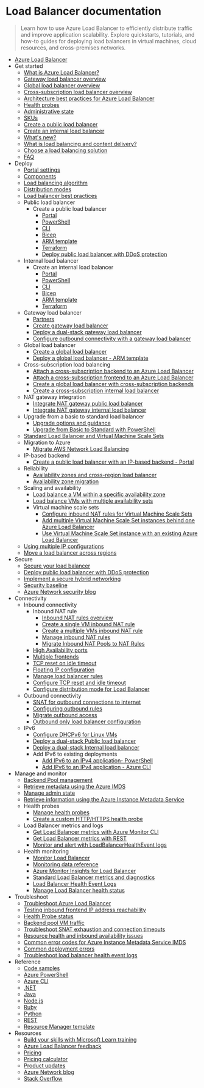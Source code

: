 # Load Balancer documentation
> Learn how to use Azure Load Balancer to efficiently distribute traffic and improve application scalability. Explore quickstarts, tutorials, and how-to guides for deploying load balancers in virtual machines, cloud resources, and cross-premises networks.
  - [Azure Load Balancer](https://learn.microsoft.com/en-us/azure/load-balancer/)
  - Get started
    - [What is Azure Load Balancer?](https://learn.microsoft.com/en-us/azure/load-balancer/load-balancer-overview)
    - [Gateway load balancer overview](https://learn.microsoft.com/en-us/azure/load-balancer/gateway-overview)
    - [Global load balancer overview](https://learn.microsoft.com/en-us/azure/load-balancer/cross-region-overview)
    - [Cross-subscription load balancer overview](https://learn.microsoft.com/en-us/azure/load-balancer/cross-subscription-overview)
    - [Architecture best practices for Azure Load Balancer](https://learn.microsoft.com/azure/well-architected/service-guides/azure-load-balancer?toc=/azure/load-balancer/toc.json)
    - [Health probes](https://learn.microsoft.com/en-us/azure/load-balancer/load-balancer-custom-probe-overview)
    - [Administrative state](https://learn.microsoft.com/en-us/azure/load-balancer/admin-state-overview)
    - [SKUs](https://learn.microsoft.com/en-us/azure/load-balancer/skus)
    - [Create a public load balancer](https://learn.microsoft.com/en-us/azure/load-balancer/quickstart-load-balancer-standard-public-portal)
    - [Create an internal load balancer](https://learn.microsoft.com/en-us/azure/load-balancer/quickstart-load-balancer-standard-internal-portal)
    - [What's new?](https://learn.microsoft.com/en-us/azure/load-balancer/whats-new)
    - [What is load balancing and content delivery?](https://learn.microsoft.com/azure/networking/load-balancer-content-delivery/load-balancing-content-delivery-overview)
    - [Choose a load balancing solution](https://learn.microsoft.com/azure/architecture/guide/technology-choices/load-balancing-overview?toc=/azure/load-balancer/toc.json)
    - [FAQ](https://learn.microsoft.com/en-us/azure/load-balancer/load-balancer-faqs.yml)
  - Deploy
    - [Portal settings](https://learn.microsoft.com/en-us/azure/load-balancer/manage)
    - [Components](https://learn.microsoft.com/en-us/azure/load-balancer/components)
    - [Load balancing algorithm](https://learn.microsoft.com/en-us/azure/load-balancer/concepts)
    - [Distribution modes](https://learn.microsoft.com/en-us/azure/load-balancer/distribution-mode-concepts)
    - [Load balancer best practices](https://learn.microsoft.com/en-us/azure/load-balancer/load-balancer-best-practices)
    - Public load balancer
      - Create a public load balancer
        - [Portal](https://learn.microsoft.com/en-us/azure/load-balancer/quickstart-load-balancer-standard-public-portal)
        - [PowerShell](https://learn.microsoft.com/en-us/azure/load-balancer/quickstart-load-balancer-standard-public-powershell)
        - [CLI](https://learn.microsoft.com/en-us/azure/load-balancer/quickstart-load-balancer-standard-public-cli)
        - [Bicep](https://learn.microsoft.com/en-us/azure/load-balancer/quickstart-load-balancer-standard-public-bicep)
        - [ARM template](https://learn.microsoft.com/en-us/azure/load-balancer/quickstart-load-balancer-standard-public-template)
        - [Terraform](https://learn.microsoft.com/en-us/azure/load-balancer/quickstart-load-balancer-standard-public-terraform)
        - [Deploy public load balancer with DDoS protection](https://learn.microsoft.com/en-us/azure/load-balancer/tutorial-protect-load-balancer)
    - Internal load balancer
      - Create an internal load balancer
        - [Portal](https://learn.microsoft.com/en-us/azure/load-balancer/quickstart-load-balancer-standard-internal-portal)
        - [PowerShell](https://learn.microsoft.com/en-us/azure/load-balancer/quickstart-load-balancer-standard-internal-powershell)
        - [CLI](https://learn.microsoft.com/en-us/azure/load-balancer/quickstart-load-balancer-standard-internal-cli)
        - [Bicep](https://learn.microsoft.com/en-us/azure/load-balancer/quickstart-load-balancer-standard-internal-bicep)
        - [ARM template](https://learn.microsoft.com/en-us/azure/load-balancer/quickstart-load-balancer-standard-internal-template)
        - [Terraform](https://learn.microsoft.com/en-us/azure/load-balancer/quickstart-load-balancer-standard-internal-terraform)
    - Gateway load balancer
      - [Partners](https://learn.microsoft.com/en-us/azure/load-balancer/gateway-partners)
      - [Create gateway load balancer](https://learn.microsoft.com/en-us/azure/load-balancer/tutorial-create-gateway-load-balancer)
      - [Deploy a dual-stack gateway load balancer](https://learn.microsoft.com/en-us/azure/load-balancer/gateway-deploy-dual-stack-load-balancer)
      - [Configure outbound connectivity with a gateway load balancer](https://learn.microsoft.com/en-us/azure/load-balancer/tutorial-gateway-outbound-connectivity)
    - Global load balancer
      - [Create a global load balancer](https://learn.microsoft.com/en-us/azure/load-balancer/tutorial-cross-region-portal)
      - [Deploy a global load balancer - ARM template](https://learn.microsoft.com/en-us/azure/load-balancer/tutorial-deploy-cross-region-load-balancer-template)
    - Cross-subscription load balancing
      - [Attach a cross-subscription backend to an Azure Load Balancer](https://learn.microsoft.com/en-us/azure/load-balancer/cross-subscription-how-to-attach-backend)
      - [Attach a cross-subscription frontend to an Azure Load Balancer](https://learn.microsoft.com/en-us/azure/load-balancer/cross-subscription-how-to-attach-frontend)
      - [Create a global load balancer with cross-subscription backends](https://learn.microsoft.com/en-us/azure/load-balancer/cross-subscription-how-to-global-backend)
      - [Create a cross-subscription internal load balancer](https://learn.microsoft.com/en-us/azure/load-balancer/cross-subscription-how-to-internal-load-balancer)
    - NAT gateway integration
      - [Integrate NAT gateway public load balancer](https://learn.microsoft.com/en-us/azure/virtual-network/nat-gateway/tutorial-nat-gateway-load-balancer-public-portal?toc=/azure/load-balancer/toc.json)
      - [Integrate NAT gateway internal load balancer](https://learn.microsoft.com/en-us/azure/virtual-network/nat-gateway/tutorial-nat-gateway-load-balancer-internal-portal?toc=/azure/load-balancer/toc.json)
    - Upgrade from a basic to standard load balancer
      - [Upgrade options and guidance](https://learn.microsoft.com/en-us/azure/load-balancer/load-balancer-basic-upgrade-guidance)
      - [Upgrade from Basic to Standard with PowerShell](https://learn.microsoft.com/en-us/azure/load-balancer/upgrade-basic-standard-with-powershell)
    - [Standard Load Balancer and Virtual Machine Scale Sets](https://learn.microsoft.com/en-us/azure/load-balancer/load-balancer-standard-virtual-machine-scale-sets)
    - Migration to Azure
      - [Migrate AWS Network Load Balancing](https://learn.microsoft.com/en-us/azure/load-balancer/network-load-balancing-aws-to-azure-how-to)
    - IP-based backend
      - [Create a public load balancer with an IP-based backend - Portal](https://learn.microsoft.com/en-us/azure/load-balancer/tutorial-load-balancer-ip-backend-portal)
    - Reliability
      - [Availability zones and cross-region load balancer](https://learn.microsoft.com/en-us/azure/reliability/reliability-load-balancer?toc=/azure/load-balancer/toc.json&bc=/azure/load-balancer/breadcrumb/toc.json)
      - [Availability zone migration](https://learn.microsoft.com/en-us/azure/reliability/migrate-load-balancer?toc=/azure/load-balancer/toc.json&bc=/azure/load-balancer/breadcrumb/toc.json)
    - Scaling and availability
      - [Load balance a VM within a specific availability zone](https://learn.microsoft.com/en-us/azure/load-balancer/tutorial-load-balancer-standard-public-zonal-portal)
      - [Load balance VMs with multiple availability sets](https://learn.microsoft.com/en-us/azure/load-balancer/tutorial-multi-availability-sets-portal)
      - Virtual machine scale sets
        - [Configure inbound NAT rules for Virtual Machine Scale Sets](https://learn.microsoft.com/en-us/azure/load-balancer/configure-inbound-NAT-rules-vm-scale-set)
        - [Add multiple Virtual Machine Scale Set instances behind one Azure Load Balancer](https://learn.microsoft.com/en-us/azure/load-balancer/load-balancer-multiple-virtual-machine-scale-set)
        - [Use Virtual Machine Scale Set instance with an existing Azure Load Balancer](https://learn.microsoft.com/en-us/azure/load-balancer/configure-vm-scale-set-portal)
    - [Using multiple IP configurations](https://learn.microsoft.com/en-us/azure/load-balancer/load-balancer-multiple-ip)
    - [Move a load balancer across regions](https://learn.microsoft.com/en-us/azure/load-balancer/move-across-regions-azure-load-balancer)
  - Secure
    - [Secure your load balancer](https://learn.microsoft.com/en-us/azure/load-balancer/secure-load-balancer)
    - [Deploy public load balancer with DDoS protection](https://learn.microsoft.com/en-us/azure/load-balancer/tutorial-protect-load-balancer)
    - [Implement a secure hybrid networking](https://learn.microsoft.com/azure/architecture/reference-architectures/dmz/secure-vnet-dmz)
    - [Security baseline](https://learn.microsoft.com/security/benchmark/azure/baselines/azure-load-balancer-security-baseline?toc=/azure/load-balancer/TOC.json)
    - [Azure Network security blog](https://techcommunity.microsoft.com/category/azure-network-security/blog/azurenetworksecurityblog)
  - Connectivity
    - Inbound connectivity
      - Inbound NAT rule
        - [Inbound NAT rules overview](https://learn.microsoft.com/en-us/azure/load-balancer/inbound-nat-rules)
        - [Create a single VM inbound NAT rule](https://learn.microsoft.com/en-us/azure/load-balancer/tutorial-load-balancer-port-forwarding-portal)
        - [Create a multiple VMs inbound NAT rule](https://learn.microsoft.com/en-us/azure/load-balancer/tutorial-nat-rule-multi-instance-portal)
        - [Manage inbound NAT rules](https://learn.microsoft.com/en-us/azure/load-balancer/manage-inbound-nat-rules)
        - [Migrate Inbound NAT Pools to NAT Rules](https://learn.microsoft.com/en-us/azure/load-balancer/load-balancer-nat-pool-migration)
      - [High Availability ports](https://learn.microsoft.com/en-us/azure/load-balancer/load-balancer-ha-ports-overview)
      - [Multiple frontends](https://learn.microsoft.com/en-us/azure/load-balancer/load-balancer-multivip-overview)
      - [TCP reset on idle timeout](https://learn.microsoft.com/en-us/azure/load-balancer/load-balancer-tcp-reset)
      - [Floating IP configuration](https://learn.microsoft.com/en-us/azure/load-balancer/load-balancer-floating-ip)
      - [Manage load balancer rules](https://learn.microsoft.com/en-us/azure/load-balancer/manage-rules-how-to)
      - [Configure TCP reset and idle timeout](https://learn.microsoft.com/en-us/azure/load-balancer/load-balancer-tcp-idle-timeout)
      - [Configure distribution mode for Load Balancer](https://learn.microsoft.com/en-us/azure/load-balancer/load-balancer-distribution-mode)
    - Outbound connectivity
      - [SNAT for outbound connections to internet](https://learn.microsoft.com/en-us/azure/load-balancer/load-balancer-outbound-connections)
      - [Configuring outbound rules](https://learn.microsoft.com/en-us/azure/load-balancer/outbound-rules)
      - [Migrate outbound access](https://learn.microsoft.com/en-us/azure/virtual-network/nat-gateway/tutorial-migrate-outbound-nat?toc=/azure/load-balancer/toc.json)
      - [Outbound only load balancer configuration](https://learn.microsoft.com/en-us/azure/load-balancer/egress-only)
    - IPv6
      - [Configure DHCPv6 for Linux VMs](https://learn.microsoft.com/en-us/azure/load-balancer/load-balancer-ipv6-for-linux)
      - [Deploy a dual-stack Public load balancer](https://learn.microsoft.com/en-us/azure/load-balancer/deploy-ipv4-ipv6-dual-stack-standard-load-balancer)
      - [Deploy a dual-stack Internal load balancer](https://learn.microsoft.com/en-us/azure/load-balancer/ipv6-dual-stack-standard-internal-load-balancer-powershell)
      - Add IPv6 to existing deployments
        - [Add IPv6 to an IPv4 application- PowerShell](https://learn.microsoft.com/en-us/azure/load-balancer/ipv6-add-to-existing-vnet-powershell)
        - [Add IPv6 to an IPv4 application - Azure CLI](https://learn.microsoft.com/en-us/azure/load-balancer/ipv6-add-to-existing-vnet-cli)
  - Manage and monitor
    - [Backend Pool management](https://learn.microsoft.com/en-us/azure/load-balancer/backend-pool-management)
    - [Retrieve metadata using the Azure IMDS](https://learn.microsoft.com/en-us/azure/load-balancer/howto-load-balancer-imds)
    - [Manage admin state](https://learn.microsoft.com/en-us/azure/load-balancer/manage-admin-state-how-to)
    - [Retrieve information using the Azure Instance Metadata Service](https://learn.microsoft.com/en-us/azure/load-balancer/instance-metadata-service-load-balancer)
    - Health probes
      - [Manage health probes](https://learn.microsoft.com/en-us/azure/load-balancer/manage-probes-how-to)
      - [Create a custom HTTP/HTTPS health probe](https://learn.microsoft.com/en-us/azure/load-balancer/create-custom-http-health-probe-howto)
    - Load Balancer metrics and logs
      - [Get Load Balancer metrics with Azure Monitor CLI](https://learn.microsoft.com/en-us/azure/load-balancer/load-balancer-monitor-metrics-cli)
      - [Get Load Balancer metrics with REST](https://learn.microsoft.com/en-us/azure/load-balancer/load-balancer-query-metrics-rest-api)
      - [Monitor and alert with LoadBalancerHealthEvent logs](https://learn.microsoft.com/en-us/azure/load-balancer/load-balancer-monitor-alert-health-event-logs)
    - Health monitoring
      - [Monitor Load Balancer](https://learn.microsoft.com/en-us/azure/load-balancer/monitor-load-balancer)
      - [Monitoring data reference](https://learn.microsoft.com/en-us/azure/load-balancer/monitor-load-balancer-reference)
      - [Azure Monitor Insights for Load Balancer](https://learn.microsoft.com/en-us/azure/load-balancer/load-balancer-insights)
      - [Standard Load Balancer metrics and diagnostics](https://learn.microsoft.com/en-us/azure/load-balancer/load-balancer-standard-diagnostics)
      - [Load Balancer Health Event Logs](https://learn.microsoft.com/en-us/azure/load-balancer/load-balancer-health-event-logs)
      - [Manage Load Balancer health status](https://learn.microsoft.com/en-us/azure/load-balancer/load-balancer-manage-health-status)
  - Troubleshoot
    - [Troubleshoot Azure Load Balancer](https://learn.microsoft.com/en-us/azure/load-balancer/load-balancer-troubleshoot)
    - [Testing inbound frontend IP address reachability](https://learn.microsoft.com/en-us/azure/load-balancer/load-balancer-test-frontend-reachability)
    - [Health Probe status](https://learn.microsoft.com/en-us/azure/load-balancer/load-balancer-troubleshoot-health-probe-status)
    - [Backend pool VM traffic](https://learn.microsoft.com/en-us/azure/load-balancer/load-balancer-troubleshoot-backend-traffic)
    - [Troubleshoot SNAT exhaustion and connection timeouts](https://learn.microsoft.com/en-us/azure/load-balancer/troubleshoot-outbound-connection)
    - [Resource health and inbound availability issues](https://learn.microsoft.com/en-us/azure/load-balancer/troubleshoot-rhc)
    - [Common error codes for Azure Instance Metadata Service IMDS](https://learn.microsoft.com/en-us/azure/load-balancer/troubleshoot-load-balancer-imds)
    - [Common deployment errors](https://learn.microsoft.com/en-us/azure/load-balancer/load-balancer-common-deployment-errors)
    - [Troubleshoot load balancer health event logs](https://learn.microsoft.com/en-us/azure/load-balancer/load-balancer-troubleshoot-health-event-logs)
  - Reference
    - [Code samples](https://azure.microsoft.com/resources/samples/?service=load-balancer)
    - [Azure PowerShell](https://learn.microsoft.com/powershell/module/az.network)
    - [Azure CLI](https://learn.microsoft.com/cli/azure/network/lb)
    - [.NET](https://learn.microsoft.com/dotnet/api/microsoft.azure.management.network.models)
    - [Java](https://learn.microsoft.com/java/api/com.microsoft.azure.management.network)
    - [Node.js](https://learn.microsoft.com/javascript/api/overview/azure/arm-network-readme)
    - [Ruby](https://www.rubydoc.info/gems/azure_mgmt_network/Azure/Network/Mgmt/V2020_03_01/LoadBalancers)
    - [Python](https://learn.microsoft.com/python/api/azure-mgmt-network/azure.mgmt.network.operations.loadbalancersoperations)
    - [REST](https://learn.microsoft.com/rest/api/load-balancer/loadbalancers)
    - [Resource Manager template](https://learn.microsoft.com/azure/templates/microsoft.network/loadbalancers)
  - Resources
    - [Build your skills with Microsoft Learn training](https://learn.microsoft.com/training/browse/?products=azure-load-balancer)
    - [Azure Load Balancer feedback](https://feedback.azure.com/d365community/forum/8ae9bf04-8326-ec11-b6e6-000d3a4f0789?c=e8894060-8326-ec11-b6e6-000d3a4f0789)
    - [Pricing](https://azure.microsoft.com/pricing/details/load-balancer/)
    - [Pricing calculator](https://azure.microsoft.com/pricing/calculator/)
    - [Product updates](https://azure.microsoft.com/updates/?product=load-balancer)
    - [Azure Network blog](https://techcommunity.microsoft.com/category/azure/blog/azurenetworkingblog)
    - [Stack Overflow](https://stackoverflow.com/questions/tagged/azure-load-balancer)
